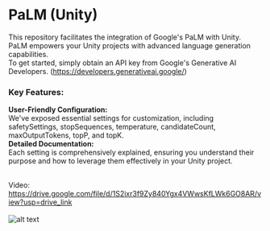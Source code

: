 # PaLM (Unity)
This repository facilitates the integration of Google's PaLM with Unity.<br/>
PaLM empowers your Unity projects with advanced language generation capabilities.<br/> 
To get started, simply obtain an API key from Google's Generative AI Developers. (https://developers.generativeai.google/)

### Key Features:

****User-Friendly Configuration:**** <br/> We've exposed essential settings for customization, including safetySettings, stopSequences, temperature, candidateCount, maxOutputTokens, topP, and topK.<br/>
****Detailed Documentation:**** <br/> Each setting is comprehensively explained, ensuring you understand their purpose and how to leverage them effectively in your Unity project.

<br/>Video: https://drive.google.com/file/d/1S2ixr3f9Zy840Ygx4VWwsKfLWk6GO8AR/view?usp=drive_link <br/> <br/>
![alt text](https://github.com/RayanYousef/PaLM-Unity-/blob/main/Misc/APIKey.jpg?raw=true)
